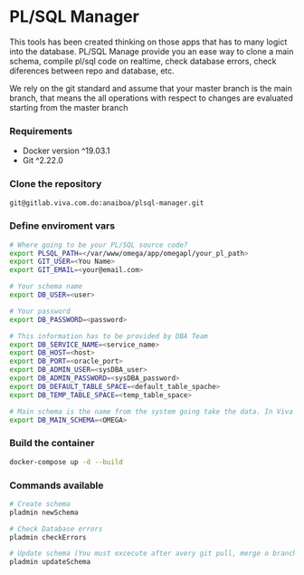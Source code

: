 # PL/SQL Manager
This tools has been created thinking on those apps that has to many logict into the database.
PL/SQL Manage provide you an ease way to clone a main schema, compile pl/sql code on realtime, check database errors, check diferences between repo and database, etc.

We rely on the git standard and assume that your master branch is the main branch, that means the all operations with respect to changes are evaluated starting from the master branch

### Requirements
- Docker version ^19.03.1
- Git ^2.22.0

### Clone the repository
```sh
git@gitlab.viva.com.do:anaiboa/plsql-manager.git
```

### Define enviroment vars
```sh
# Where going to be your PL/SQL source code? 
export PLSQL_PATH=</var/www/omega/app/omegapl/your_pl_path>
export GIT_USER=<You Name>
export GIT_EMAIL=<your@email.com>

# Your schema name
export DB_USER=<user>

# Your password
export DB_PASSWORD=<password>

# This information has to be provided by DBA Team
export DB_SERVICE_NAME=<service_name>
export DB_HOST=<host>
export DB_PORT=<oracle_port>
export DB_ADMIN_USER=<sysDBA_user>
export DB_ADMIN_PASSWORD=<sysDBA_password>
export DB_DEFAULT_TABLE_SPACE=<default_table_spache>
export DB_TEMP_TABLE_SPACE=<temp_table_space>

# Main schema is the name from the system going take the data. In Viva Case the main schema is OMEGA
export DB_MAIN_SCHEMA=<OMEGA>

```

### Build the container
```sh
docker-compose up -d --build
```

### Commands available
```sh
# Create schema
pladmin newSchema

# Check Database errors
pladmin checkErrors

# Update schema (You must excecute after avery git pull, merge o branch changed)
pladmin updateSchema
```
